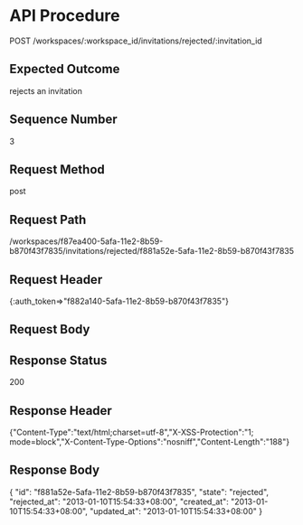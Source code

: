 # API Procedure
POST /workspaces/:workspace_id/invitations/rejected/:invitation_id
## Expected Outcome
rejects an invitation
## Sequence Number
3
## Request Method
post
## Request Path
/workspaces/f87ea400-5afa-11e2-8b59-b870f43f7835/invitations/rejected/f881a52e-5afa-11e2-8b59-b870f43f7835
## Request Header
{:auth_token=>"f882a140-5afa-11e2-8b59-b870f43f7835"}
## Request Body


## Response Status
200
## Response Header
{"Content-Type":"text/html;charset=utf-8","X-XSS-Protection":"1; mode=block","X-Content-Type-Options":"nosniff","Content-Length":"188"}

## Response Body
{
  "id": "f881a52e-5afa-11e2-8b59-b870f43f7835",
  "state": "rejected",
  "rejected_at": "2013-01-10T15:54:33+08:00",
  "created_at": "2013-01-10T15:54:33+08:00",
  "updated_at": "2013-01-10T15:54:33+08:00"
}
